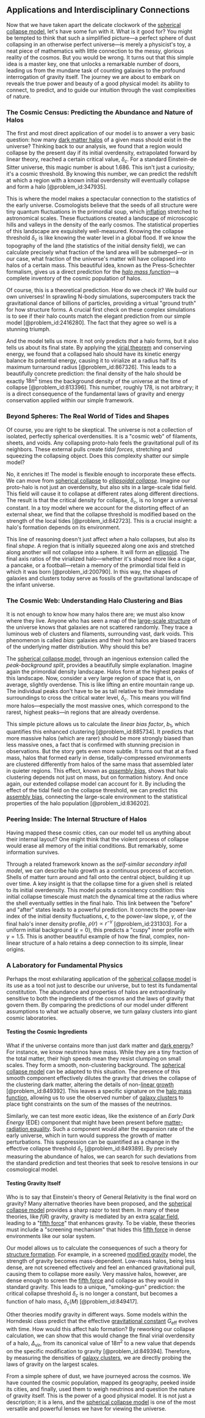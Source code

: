 ## Applications and Interdisciplinary Connections

Now that we have taken apart the delicate clockwork of the [spherical collapse model](@article_id:159349), let's have some fun with it. What is it good for? You might be tempted to think that such a simplified picture—a perfect sphere of dust collapsing in an otherwise perfect universe—is merely a physicist's toy, a neat piece of mathematics with little connection to the messy, glorious reality of the cosmos. But you would be wrong. It turns out that this simple idea is a master key, one that unlocks a remarkable number of doors, leading us from the mundane task of counting galaxies to the profound interrogation of gravity itself. The journey we are about to embark on reveals the true power and beauty of a good physical model: its ability to connect, to predict, and to guide our intuition through the vast complexities of nature.

### The Cosmic Census: Predicting the Abundance and Nature of Halos

The first and most direct application of our model is to answer a very basic question: how many [dark matter halos](@article_id:147029) of a given mass should exist in the universe? Thinking back to our analysis, we found that a region would collapse by the present day if its initial overdensity, extrapolated forward by linear theory, reached a certain critical value, $\delta_c$. For a standard Einstein-de Sitter universe, this magic number is about 1.686. This isn't just a curiosity; it's a cosmic threshold. By knowing this number, we can predict the redshift at which a region with a known initial overdensity will eventually collapse and form a halo [@problem_id:347935].

This is where the model makes a spectacular connection to the statistics of the early universe. Cosmologists believe that the seeds of all structure were tiny quantum fluctuations in the primordial soup, which [inflation](@article_id:160710) stretched to astronomical scales. These fluctuations created a landscape of microscopic hills and valleys in the density of the early cosmos. The statistical properties of this landscape are exquisitely well-measured. Knowing the collapse threshold $\delta_c$ is like knowing the water level in a global flood. If we know the topography of the land (the statistics of the initial density field), we can calculate precisely what fraction of the land area will be submerged—or in our case, what fraction of the universe's matter will have collapsed into halos of a certain mass. This beautiful idea, known as the Press-Schechter formalism, gives us a direct prediction for the *[halo mass function](@article_id:157517)*—a complete inventory of the cosmic population of halos.

Of course, this is a theoretical prediction. How do we check it? We build our own universes! In sprawling N-body simulations, supercomputers track the gravitational dance of billions of particles, providing a virtual "ground truth" for how structure forms. A crucial first check on these complex simulations is to see if their halo counts match the elegant prediction from our simple model [@problem_id:2416280]. The fact that they agree so well is a stunning triumph.

And the model tells us more. It not only predicts *that* a halo forms, but it also tells us about its final state. By applying the [virial theorem](@article_id:145947) and conserving energy, we found that a collapsed halo should have its kinetic energy balance its potential energy, causing it to virialize at a radius half its maximum turnaround radius [@problem_id:867326]. This leads to a beautifully concrete prediction: the final density of the halo should be exactly $18\pi^2$ times the background density of the universe at the time of collapse [@problem_id:813396]. This number, roughly 178, is not arbitrary; it is a direct consequence of the fundamental laws of gravity and energy conservation applied within our simple framework.

### Beyond Spheres: The Real World of Tides and Shapes

Of course, you are right to be skeptical. The universe is not a collection of isolated, perfectly spherical overdensities. It is a "cosmic web" of filaments, sheets, and voids. Any collapsing proto-halo feels the gravitational pull of its neighbors. These external pulls create *tidal forces*, stretching and squeezing the collapsing object. Does this complexity shatter our simple model?

No, it enriches it! The model is flexible enough to incorporate these effects. We can move from [spherical collapse](@article_id:160714) to *[ellipsoidal collapse](@article_id:159414)*. Imagine our proto-halo is not just an overdensity, but also sits in a large-scale tidal field. This field will cause it to collapse at different rates along different directions. The result is that the critical density for collapse, $\delta_c$, is no longer a universal constant. In a toy model where we account for the distorting effect of an external shear, we find that the collapse threshold is modified based on the strength of the local tides [@problem_id:842723]. This is a crucial insight: a halo's formation depends on its environment.

This line of reasoning doesn't just affect *when* a halo collapses, but also its final *shape*. A region that is initially squeezed along one axis and stretched along another will not collapse into a sphere. It will form an [ellipsoid](@article_id:165317). The final axis ratios of the virialized halo—whether it's shaped more like a cigar, a pancake, or a football—retain a memory of the primordial tidal field in which it was born [@problem_id:200790]. In this way, the shapes of galaxies and clusters today serve as fossils of the gravitational landscape of the infant universe.

### The Cosmic Web: Understanding Halo Clustering and Bias

It is not enough to know how many halos there are; we must also know where they live. Anyone who has seen a map of the [large-scale structure](@article_id:158496) of the universe knows that galaxies are not scattered randomly. They trace a luminous web of clusters and filaments, surrounding vast, dark voids. This phenomenon is called *bias*: galaxies and their host halos are biased tracers of the underlying matter distribution. Why should this be?

The [spherical collapse model](@article_id:159349), through an ingenious extension called the *peak-background split*, provides a beautifully simple explanation. Imagine again the primordial density landscape. Halos form at the highest peaks of this landscape. Now, consider a very large region of space that is, on average, slightly overdense. This is like lifting an entire mountain range up. The individual peaks don't have to be as tall relative to their immediate surroundings to cross the critical water level, $\delta_c$. This means you will find more halos—especially the most massive ones, which correspond to the rarest, highest peaks—in regions that are already overdense.

This simple picture allows us to calculate the *linear bias factor*, $b_1$, which quantifies this enhanced clustering [@problem_id:885734]. It predicts that more massive halos (which are rarer) should be more strongly biased than less massive ones, a fact that is confirmed with stunning precision in observations. But the story gets even more subtle. It turns out that at a fixed mass, halos that formed early in dense, tidally-compressed environments are clustered differently from halos of the same mass that assembled later in quieter regions. This effect, known as *[assembly bias](@article_id:157717)*, shows that halo clustering depends not just on mass, but on formation history. And once again, our extended collapse model can account for it. By including the effect of the tidal field on the collapse threshold, we can predict this [assembly bias](@article_id:157717), connecting the large-scale environment to the statistical properties of the halo population [@problem_id:836202].

### Peering Inside: The Internal Structure of Halos

Having mapped these cosmic cities, can our model tell us anything about their internal layout? One might think that the violent process of collapse would erase all memory of the initial conditions. But remarkably, some information survives.

Through a related framework known as the *self-similar secondary infall model*, we can describe halo growth as a continuous process of accretion. Shells of matter turn around and fall onto the central object, building it up over time. A key insight is that the collapse time for a given shell is related to its initial overdensity. This model posits a consistency condition: this initial collapse timescale must match the dynamical time at the radius where the shell eventually settles in the final halo. This link between the "before" and "after" states leads to a powerful prediction. It connects the power-law index of the initial density fluctuations, $\epsilon$, to the power-law slope, $\gamma$, of the final halo's inner density profile, $\rho(r) \propto r^{-\gamma}$ [@problem_id:231303]. For a uniform initial background ($\epsilon = 0$), this predicts a "cuspy" inner profile with $\gamma=1.5$. This is another beautiful example of how the final, complex, non-linear structure of a halo retains a deep connection to its simple, linear origins.

### A Laboratory for Fundamental Physics

Perhaps the most exhilarating application of the [spherical collapse model](@article_id:159349) is its use as a tool not just to describe our universe, but to test its fundamental constitution. The abundance and properties of halos are extraordinarily sensitive to both the ingredients of the cosmos and the laws of gravity that govern them. By comparing the predictions of our model under different assumptions to what we actually observe, we turn galaxy clusters into giant cosmic laboratories.

#### Testing the Cosmic Ingredients

What if the universe contains more than just dark matter and [dark energy](@article_id:160629)? For instance, we know neutrinos have mass. While they are a tiny fraction of the total matter, their high speeds mean they resist clumping on small scales. They form a smooth, non-clustering background. The [spherical collapse model](@article_id:159349) can be adapted to this situation. The presence of this smooth component effectively dilutes the gravity that drives the collapse of the clustering dark matter, altering the details of non-[linear growth](@article_id:157059) [@problem_id:849392]. This leaves a specific signature on the [halo mass function](@article_id:157517), allowing us to use the observed number of [galaxy clusters](@article_id:160425) to place tight constraints on the sum of the masses of the neutrinos.

Similarly, we can test more exotic ideas, like the existence of an *Early Dark Energy* (EDE) component that might have been present before [matter-radiation equality](@article_id:160656). Such a component would alter the expansion rate of the early universe, which in turn would suppress the growth of matter perturbations. This suppression can be quantified as a change in the effective collapse threshold $\delta_c$ [@problem_id:849389]. By precisely measuring the abundance of halos, we can search for such deviations from the standard prediction and test theories that seek to resolve tensions in our cosmological model.

#### Testing Gravity Itself

Who is to say that Einstein's theory of General Relativity is the final word on gravity? Many alternative theories have been proposed, and the [spherical collapse model](@article_id:159349) provides a sharp razor to test them. In many of these theories, like $f(R)$ gravity, gravity is mediated by an extra [scalar field](@article_id:153816), leading to a "[fifth force](@article_id:157032)" that enhances gravity. To be viable, these theories must include a "screening mechanism" that hides this [fifth force](@article_id:157032) in dense environments like our solar system.

Our model allows us to calculate the consequences of such a theory for [structure formation](@article_id:157747). For example, in a screened [modified gravity](@article_id:158365) model, the strength of gravity becomes mass-dependent. Low-mass halos, being less dense, are not screened effectively and feel an enhanced gravitational pull, causing them to collapse more easily. Very massive halos, however, are dense enough to screen the [fifth force](@article_id:157032) and collapse as they would in standard gravity. This leads to a unique, "smoking-gun" prediction: the critical collapse threshold $\delta_c$ is no longer a constant, but becomes a function of halo mass, $\delta_c(M)$ [@problem_id:849417].

Other theories modify gravity in different ways. Some models within the Horndeski class predict that the effective [gravitational constant](@article_id:262210) $G_{\text{eff}}$ evolves with time. How would this affect halo formation? By reworking our collapse calculation, we can show that this would change the final virial overdensity of a halo, $\Delta_{\text{vir}}$, from its canonical value of $18\pi^2$ to a new value that depends on the specific modification to gravity [@problem_id:849394]. Therefore, by measuring the densities of [galaxy clusters](@article_id:160425), we are directly probing the laws of gravity on the largest scales.

From a simple sphere of dust, we have journeyed across the cosmos. We have counted the cosmic population, mapped its geography, peeked inside its cities, and finally, used them to weigh neutrinos and question the nature of gravity itself. This is the power of a good physical model. It is not just a description; it is a lens, and the [spherical collapse model](@article_id:159349) is one of the most versatile and powerful lenses we have for viewing the universe.